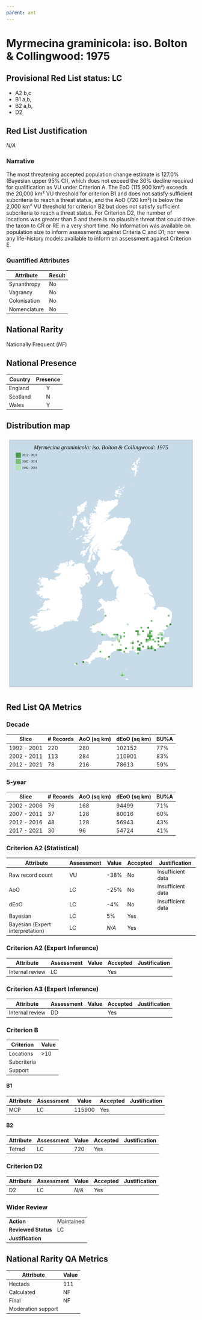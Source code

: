 ```yaml
---
parent: ant
---
```


# Myrmecina graminicola: iso. Bolton & Collingwood: 1975

## Provisional Red List status: LC
- A2 b,c
- B1 a,b, 
- B2 a,b, 
- D2

## Red List Justification
*N/A*
### Narrative


The most threatening accepted population change estimate is 127.0% (Bayesian upper 95% CI), which does not exceed the 30% decline required for qualification as VU under Criterion A. The EoO (115,900 km²) exceeds the 20,000 km² VU threshold for criterion B1 and does not satisfy sufficient subcriteria to reach a threat status, and the AoO (720 km²) is below the 2,000 km² VU threshold for criterion B2 but does not satisfy sufficient subcriteria to reach a threat status. For Criterion D2, the number of locations was greater than 5 and there is no plausible threat that could drive the taxon to CR or RE in a very short time. No information was available on population size to inform assessments against Criteria C and D1; nor were any life-history models available to inform an assessment against Criterion E.
### Quantified Attributes
|Attribute|Result|
|---|---|
|Synanthropy|No|
|Vagrancy|No|
|Colonisation|No|
|Nomenclature|No|


## National Rarity
Nationally Frequent (*NF*)

## National Presence
|Country|Presence
|---|:-:|
|England|Y|
|Scotland|N|
|Wales|Y|


## Distribution map
![](../map/692.svg)

## Red List QA Metrics
### Decade
| Slice | # Records | AoO (sq km) | dEoO (sq km) |BU%A |
|---|---|---|---|---|
|1992 - 2001|220|280|102152|77%|
|2002 - 2011|113|284|110901|83%|
|2012 - 2021|78|216|78613|59%|
### 5-year
| Slice | # Records | AoO (sq km) | dEoO (sq km) |BU%A |
|---|---|---|---|---|
|2002 - 2006|76|168|94499|71%|
|2007 - 2011|37|128|80016|60%|
|2012 - 2016|48|128|56943|43%|
|2017 - 2021|30|96|54724|41%|
### Criterion A2 (Statistical)
|Attribute|Assessment|Value|Accepted|Justification
|---|---|---|---|---|
|Raw record count|VU|-38%|No|Insufficient data|
|AoO|LC|-25%|No|Insufficient data|
|dEoO|LC|-4%|No|Insufficient data|
|Bayesian|LC|5%|Yes||
|Bayesian (Expert interpretation)|LC|*N/A*|Yes||
### Criterion A2 (Expert Inference)
|Attribute|Assessment|Value|Accepted|Justification
|---|---|---|---|---|
|Internal review|LC||Yes||
### Criterion A3 (Expert Inference)
|Attribute|Assessment|Value|Accepted|Justification
|---|---|---|---|---|
|Internal review|DD||Yes||
### Criterion B
|Criterion| Value|
|---|---|
|Locations|>10|
|Subcriteria||
|Support||
#### B1
|Attribute|Assessment|Value|Accepted|Justification
|---|---|---|---|---|
|MCP|LC|115900|Yes||
#### B2
|Attribute|Assessment|Value|Accepted|Justification
|---|---|---|---|---|
|Tetrad|LC|720|Yes||
### Criterion D2
|Attribute|Assessment|Value|Accepted|Justification
|---|---|---|---|---|
|D2|LC|*N/A*|Yes||
### Wider Review
|  |  |
|---|---|
|**Action**|Maintained|
|**Reviewed Status**|LC|
|**Justification**||


## National Rarity QA Metrics
|Attribute|Value|
|---|---|
|Hectads|111|
|Calculated|NF|
|Final|NF|
|Moderation support||


